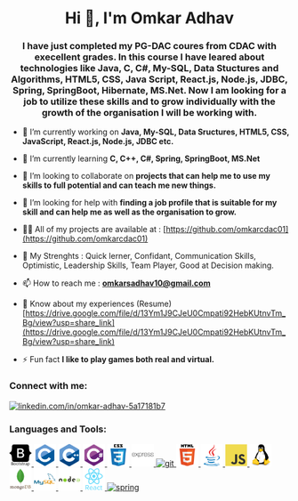 <h1 align="center">Hi 👋, I'm Omkar Adhav</h1>
<h3 align="center">I have just completed my PG-DAC coures from CDAC with execellent grades. In this course I have leared about technologies like Java, C, C#, My-SQL, Data Stuctures and Algorithms, HTML5, CSS, Java Script, React.js, Node.js, JDBC, Spring, SpringBoot, Hibernate, MS.Net. Now I am looking for a job to utilize these skills and to grow individually with the growth of the organisation I will be working with.</h3>

- 🔭 I’m currently working on **Java, My-SQL, Data Sructures, HTML5, CSS, JavaScript, React.js, Node.js, JDBC etc.**

- 🌱 I’m currently learning **C, C++, C#, Spring, SpringBoot, MS.Net**

- 👯 I’m looking to collaborate on **projects that can help me to use my skills to full potential and can teach me new things.**

- 🤝 I’m looking for help with **finding a job profile that is suitable for my skill and can help me as well as the organisation to grow.**

- 👨‍💻 All of my projects are available at : [https://github.com/omkarcdac01](https://github.com/omkarcdac01)

- 💪 My Strenghts : Quick lerner, Confidant, Communication Skills, Optimistic, Leadership Skills, Team Player, Good at Decision making.

- 📫 How to reach me : **omkarsadhav10@gmail.com**

- 📄 Know about my experiences (Resume) [https://drive.google.com/file/d/13Ym1J9CJeU0Cmpati92HebKUtnvTm_Bg/view?usp=share_link](https://drive.google.com/file/d/13Ym1J9CJeU0Cmpati92HebKUtnvTm_Bg/view?usp=share_link)

- ⚡ Fun fact **I like to play games both real and virtual.**

<h3 align="left">Connect with me:</h3>
<p align="left">
<a href="https://linkedin.com/in/https://www.linkedin.com/in/omkar-adhav-5a17181b7/" target="blank"><img align="center" src="https://raw.githubusercontent.com/rahuldkjain/github-profile-readme-generator/master/src/images/icons/Social/linked-in-alt.svg" alt="linkedin.com/in/omkar-adhav-5a17181b7" height="30" width="40" /></a>
</p>

<h3 align="left">Languages and Tools:</h3>
<p align="left"> <a href="https://getbootstrap.com" target="_blank" rel="noreferrer"> <img src="https://raw.githubusercontent.com/devicons/devicon/master/icons/bootstrap/bootstrap-plain-wordmark.svg" alt="bootstrap" width="40" height="40"/> </a> <a href="https://www.cprogramming.com/" target="_blank" rel="noreferrer"> <img src="https://raw.githubusercontent.com/devicons/devicon/master/icons/c/c-original.svg" alt="c" width="40" height="40"/> </a> <a href="https://www.w3schools.com/cpp/" target="_blank" rel="noreferrer"> <img src="https://raw.githubusercontent.com/devicons/devicon/master/icons/cplusplus/cplusplus-original.svg" alt="cplusplus" width="40" height="40"/> </a> <a href="https://www.w3schools.com/cs/" target="_blank" rel="noreferrer"> <img src="https://raw.githubusercontent.com/devicons/devicon/master/icons/csharp/csharp-original.svg" alt="csharp" width="40" height="40"/> </a> <a href="https://www.w3schools.com/css/" target="_blank" rel="noreferrer"> <img src="https://raw.githubusercontent.com/devicons/devicon/master/icons/css3/css3-original-wordmark.svg" alt="css3" width="40" height="40"/> </a> <a href="https://expressjs.com" target="_blank" rel="noreferrer"> <img src="https://raw.githubusercontent.com/devicons/devicon/master/icons/express/express-original-wordmark.svg" alt="express" width="40" height="40"/> </a> <a href="https://git-scm.com/" target="_blank" rel="noreferrer"> <img src="https://www.vectorlogo.zone/logos/git-scm/git-scm-icon.svg" alt="git" width="40" height="40"/> </a> <a href="https://www.w3.org/html/" target="_blank" rel="noreferrer"> <img src="https://raw.githubusercontent.com/devicons/devicon/master/icons/html5/html5-original-wordmark.svg" alt="html5" width="40" height="40"/> </a> <a href="https://www.java.com" target="_blank" rel="noreferrer"> <img src="https://raw.githubusercontent.com/devicons/devicon/master/icons/java/java-original.svg" alt="java" width="40" height="40"/> </a> <a href="https://developer.mozilla.org/en-US/docs/Web/JavaScript" target="_blank" rel="noreferrer"> <img src="https://raw.githubusercontent.com/devicons/devicon/master/icons/javascript/javascript-original.svg" alt="javascript" width="40" height="40"/> </a> <a href="https://www.linux.org/" target="_blank" rel="noreferrer"> <img src="https://raw.githubusercontent.com/devicons/devicon/master/icons/linux/linux-original.svg" alt="linux" width="40" height="40"/> </a> <a href="https://www.mongodb.com/" target="_blank" rel="noreferrer"> <img src="https://raw.githubusercontent.com/devicons/devicon/master/icons/mongodb/mongodb-original-wordmark.svg" alt="mongodb" width="40" height="40"/> </a> <a href="https://www.mysql.com/" target="_blank" rel="noreferrer"> <img src="https://raw.githubusercontent.com/devicons/devicon/master/icons/mysql/mysql-original-wordmark.svg" alt="mysql" width="40" height="40"/> </a> <a href="https://nodejs.org" target="_blank" rel="noreferrer"> <img src="https://raw.githubusercontent.com/devicons/devicon/master/icons/nodejs/nodejs-original-wordmark.svg" alt="nodejs" width="40" height="40"/> </a> <a href="https://reactjs.org/" target="_blank" rel="noreferrer"> <img src="https://raw.githubusercontent.com/devicons/devicon/master/icons/react/react-original-wordmark.svg" alt="react" width="40" height="40"/> </a> <a href="https://spring.io/" target="_blank" rel="noreferrer"> <img src="https://www.vectorlogo.zone/logos/springio/springio-icon.svg" alt="spring" width="40" height="40"/> </a> </p>
